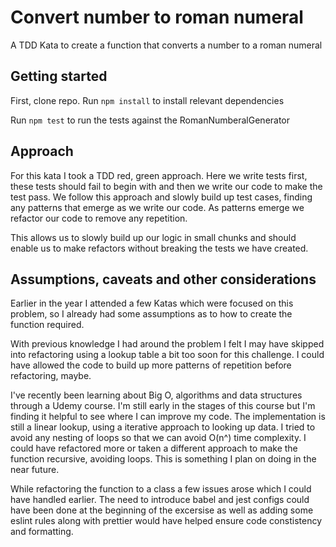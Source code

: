 # Convert number to roman numeral
A TDD Kata to create a function that converts a number to a roman numeral

## Getting started
First, clone repo.
Run `npm install` to install relevant dependencies

Run `npm test` to run the tests against the RomanNumberalGenerator

## Approach
For this kata I took a TDD red, green approach.  Here we write tests first, these tests should fail to begin with and then we write our code to make the test pass.  We follow this approach and slowly build up test cases, finding any patterns that emerge as we write our code.  As patterns emerge we refactor our code to remove any repetition.

This allows us to slowly build up our logic in small chunks and should enable us to make refactors without breaking the tests we have created.  

## Assumptions, caveats and other considerations
Earlier in the year I attended a few Katas which were focused on this problem, so I already had some assumptions as to how to create the function required.  

With previous knowledge I had around the problem I felt I may have skipped into refactoring using a lookup table a bit too soon for this challenge.  I could have allowed the code to build up more patterns of repetition before refactoring, maybe.

I've recently been learning about Big O, algorithms and data structures through a Udemy course.  I'm still early in the stages of this course but I'm finding it helpful to see where I can improve my code.  The implementation is still a linear lookup, using a iterative approach to looking up data.  I tried to avoid any nesting of loops so that we can avoid O(n^) time complexity.  I could have refactored more or taken a different approach to make the function recursive, avoiding loops.  This is something I plan on doing in the near future. 

While refactoring the function to a class a few issues arose which I could have handled earlier.  The need to introduce babel and jest configs could have been done at the beginning of the excersise as well as adding some eslint rules along with prettier would have helped ensure code constistency and formatting. 


